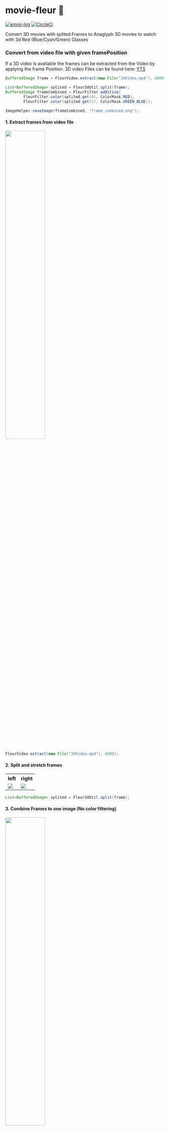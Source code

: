 # movie-fleur 🌻
[![emoji-log](https://cdn.rawgit.com/ahmadawais/stuff/ca97874/emoji-log/flat-round.svg)](https://github.com/ahmadawais/Emoji-Log/)
[![CircleCI](https://circleci.com/gh/Wetwer/movie-fleur/tree/master.svg?style=svg)](https://circleci.com/gh/Wetwer/movie-fleur/tree/master)

Convert 3D movies with splited Frames to Anaglyph 3D movies to watch with 3d Red (Blue/Cyan/Green) Glasses

### Convert from video file with given framePosition
If a 3D video is available the frames can be extracted from the Video by applying the frame Position. 3D video Files can be found here: <a href="https://yts.am/browse-movies/0/3D/all/0/downloads">YTS</a>
```java
BufferedImage frame = FleurVideo.extract(new File("3dVideo.mp4"), 6000);

List<BufferedImage> splited = Fleur3dUtil.split(frame);
BufferedImage frameCombined = FleurFilter.additive(
        FleurFilter.color(splited.get(0), ColorMask.RED),
        FleurFilter.color(splited.get(1), ColorMask.GREEN_BLUE));

ImageHelper.saveImage(frameCombined, "frame_combined.png");
```


#### 1. Extract frames from video file
<img src="https://mask.imgur.com/ODNFPZ6.jpg" width="50%">

```java
FleurVideo.extract(new File("3dVideo.mp4"), 6000);
```


#### 2. Split and stretch frames
<table>
    <tr>
        <th>
            left
        </th>
        <th>
            right
        </th>
    </tr>
    <tr>
        <td>
            <img src="https://mask.imgur.com/S2jKdVA.jpg">
        </td>
        <td>
            <img src="https://mask.imgur.com/krLVxOF.jpg">
        </td>
    </tr>
</table>

```java
List<BufferedImage> splited = Fleur3dUtil.split(frame);
```

#### 3. Combine Frames to one image (No color filtering)
<img src="https://mask.imgur.com/lFv7n8y.jpg" width="50%">

```java
BufferedImage combined = FleurFilter.alphaCombine(frame1, frame2);
```

#### 4. Apply color filter
<table>
    <tr>
        <th>
            left
        </th>
        <th>
            right
        </th>
    </tr>
    <tr>
        <td>
            <img src="https://mask.imgur.com/YKJuLNS.png">
        </td>
        <td>
            <img src="https://i.imgur.com/hNGX1do.jpg">
        </td>
    </tr>
    <tr>
        <td>
            RGB(x, 0, 0) / 0xFFFF0000
        </td>
        <td>
            RGB(0, x, x) / 0xFF00FFFF
        </td>
    </tr>
</table>

```java
BufferedImage redFilterImg = FleurFilter.color(splited.get(0), FilterColor.RED);
BufferedImage greenBlueFilterImg = FleurFilter.color(splited.get(1), FilterColor.GREEN_BLUE);
```


#### 5. Combined with filter
<img src="https://i.imgur.com/hgqPHa2.jpg" width="50%">
<p>
    Additive Color filtering => For every Pixel on final Image RGB(LeftImage.red, RightImage.green, RightImage.blue)
</p>

```java
BufferedImage additiveCombinedFrame = FleurFilter.additive(
        FleurFilter.color(splited.get(0), FilterColor.RED),
        FleurFilter.color(splited.get(1), FilterColor.GREEN_BLUE)
);
```

### 6. Compile to Video
<img src="https://github.com/Wetwer/movie-fleur/blob/master/img/gif_default.gif?raw=true" width="50%">

```java
// Extract images from Video (specific from frames 6000 - 6200)
List<BufferedImage> images
        = FleurVideo.extract(new File("3dVideo.mp4"), 6000, 6010);

List<BufferedImage> videoImages = new ArrayList<>();
for (BufferedImage image : images) {
    List<BufferedImage> splits = Fleur3dUtil.split(image);

    videoImages.add(FleurFilter.additive(
            FleurFilter.color(splits.get(0), ColorMask.RED),
            FleurFilter.color(splits.get(1), ColorMask.GREEN_BLUE)
    ));
}

FleurVideo.create(videoImages, "3dVideoOut.mp4");
```

#### Further Filters

  <table>
        <tr>
            <th>Default</th>
            <td>
                <img src="https://i.imgur.com/ZcNK1s2.jpg" width="500px">
            </td>
            <td></td>
        </tr>
        <tr>
            <th>Indexed</th>
            <td>
                <img src="https://i.imgur.com/dBI2ZFI.png" width="500px">
            </td>
            <td>
               <pre>
ImageHelper.convertToType(frame, BufferedImage.TYPE_BYTE_INDEXED)
               </pre>
            </td>
        </tr>
        <tr>
            <th>Red</th>
            <td>
                <img src="https://mask.imgur.com/YKJuLNS.png" width="500px">
            </td>
            <td>
               <pre>
FleurFilter.color(frame, ColorMask.RED)
               </pre>
            </td>
        </tr>
        <tr>
            <th>Green</th>
            <td>
                <img src="https://i.imgur.com/P84E62j.png" width="500px">
            </td>
            <td>
               <pre>
FleurFilter.color(frame, ColorMask.GREEN)
               </pre>
            </td>
        </tr>
        <tr>
            <th>Blue</th>
            <td>
                <img src="https://i.imgur.com/lXIyDEm.jpg" width="500px">
            </td>
            <td>
               <pre>
FleurFilter.color(frame, ColorMask.BLUE)
               </pre>
            </td>
        </tr>
        <tr>
            <th>Green & Blue</th>
            <td>
                <img src="https://i.imgur.com/hNGX1do.jpg" width="500px">
            </td>
            <td>
               <pre>
FleurFilter.color(frame, ColorMask.GREEN_BLUE)
               </pre>
            </td>
        </tr>
        <tr>
            <th>Gray</th>
            <td>
                <img src="https://i.imgur.com/C6A2pMO.jpg" width="500px">
            </td>
            <td>
               <pre>
FleurFilter.gray(frame)
               </pre>
            </td>
        </tr>
        <tr>
            <th>Binary</th>
            <td>
                <img src="https://i.imgur.com/FyijEmt.png" width="500px">
            </td>
            <td>
               <pre>
ImageHelper.convertToType(frame, BufferedImage.TYPE_BYTE_BINARY)
               </pre>
            </td>
        </tr>
        <tr>
            <th>Transparent (0.5)</th>
            <td>
                <img src="https://i.imgur.com/zMNBL6G.jpg" width="500px">
            </td>
            <td>
               <pre>
FleurFilter.transparent(frame, 0.5)
               </pre>
            </td>
        </tr>
        <tr>
            <th>Invert</th>
            <td>
                <img src="https://i.imgur.com/RXWopYs.jpg" width="500px">
            </td>
            <td>
               <pre>
FleurFilter.invert(frame)
               </pre>
            </td>
        </tr>
    </table>
